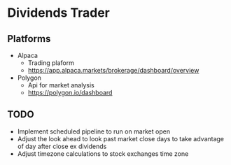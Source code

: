 # Dividends Trader

## Platforms
- Alpaca 
    - Trading plaform 
    - https://app.alpaca.markets/brokerage/dashboard/overview
- Polygon
    - Api for market analysis
    - https://polygon.io/dashboard

## TODO
- Implement scheduled pipeline to run on market open
- Adjust the look ahead to look past market close days to take advantage of day after close ex dividends
- Adjust timezone calculations to stock exchanges time zone
